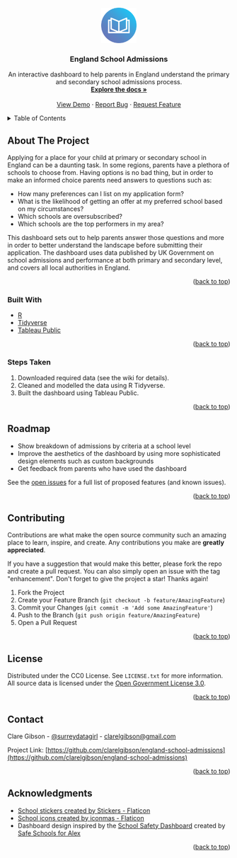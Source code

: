 <div id="top"></div>
<!--
*** Thanks for checking out the Best-README-Template. If you have a suggestion
*** that would make this better, please fork the repo and create a pull request
*** or simply open an issue with the tag "enhancement".
*** Don't forget to give the project a star!
*** Thanks again! Now go create something AMAZING! :D
-->

<!-- PROJECT LOGO -->
<br />
<div align="center">
  <a href="https://github.com/clarelgibson/england-school-admissions">
    <img src="images/open-book.png" alt="School Admissions Dashboard Logo" height="80">
  </a>

<h3 align="center">England School Admissions</h3>

  <p align="center">
    An interactive dashboard to help parents in England understand the primary and secondary school admissions process.
    <br />
    <a href="https://github.com/clarelgibson/england-school-admissions"><strong>Explore the docs »</strong></a>
    <br />
    <br />
    <a href="https://github.com/clarelgibson/england-school-admissions">View Demo</a>
    ·
    <a href="https://github.com/clarelgibson/england-school-admissions/issues">Report Bug</a>
    ·
    <a href="https://github.com/clarelgibson/england-school-admissions/issues">Request Feature</a>
  </p>
</div>



<!-- TABLE OF CONTENTS -->
<details>
  <summary>Table of Contents</summary>
  <ol>
    <li>
      <a href="#about-the-project">About The Project</a>
      <ul>
        <li><a href="#built-with">Built With</a></li>
      </ul>
      <ul>
        <li><a href="#steps-taken">Steps Taken</a></li>
      </ul>
    </li>
    <li><a href="#roadmap">Roadmap</a></li>
    <li><a href="#contributing">Contributing</a></li>
    <li><a href="#license">License</a></li>
    <li><a href="#contact">Contact</a></li>
    <li><a href="#acknowledgments">Acknowledgments</a></li>
  </ol>
</details>

<!-- ABOUT THE PROJECT -->
## About The Project

<!-- [![Product Name Screen Shot][product-screenshot]](https://example.com) -->

Applying for a place for your child at primary or secondary school in England can be a daunting task. In some regions, parents have a plethora of schools to choose from. Having options is no bad thing, but in order to make an informed choice parents need answers to questions such as:

* How many preferences can I list on my application form?
* What is the likelihood of getting an offer at my preferred school based on my circumstances?
* Which schools are oversubscribed?
* Which schools are the top performers in my area?

This dashboard sets out to help parents answer those questions and more in order to better understand the landscape before submitting their application. The dashboard uses data published by UK Government on school admissions and performance at both primary and secondary level, and covers all local authorities in England.

<p align="right">(<a href="#top">back to top</a>)</p>

### Built With

* [R](https://www.r-project.org)
* [Tidyverse](https://www.tidyverse.org)
* [Tableau Public](https://public.tableau.com/s/)

<p align="right">(<a href="#top">back to top</a>)</p>

### Steps Taken

1. Downloaded required data (see the wiki for details).
2. Cleaned and modelled the data using R Tidyverse.
3. Built the dashboard using Tableau Public.

<p align="right">(<a href="#top">back to top</a>)</p>

<!-- ROADMAP -->
## Roadmap

- Show breakdown of admissions by criteria at a school level
- Improve the aesthetics of the dashboard by using more sophisticated design elements such as custom backgrounds
- Get feedback from parents who have used the dashboard

See the [open issues](https://github.com/clarelgibson/england-school-admissions/issues) for a full list of proposed features (and known issues).

<p align="right">(<a href="#top">back to top</a>)</p>

<!-- CONTRIBUTING -->
## Contributing

Contributions are what make the open source community such an amazing place to learn, inspire, and create. Any contributions you make are **greatly appreciated**.

If you have a suggestion that would make this better, please fork the repo and create a pull request. You can also simply open an issue with the tag "enhancement".
Don't forget to give the project a star! Thanks again!

1. Fork the Project
2. Create your Feature Branch (`git checkout -b feature/AmazingFeature`)
3. Commit your Changes (`git commit -m 'Add some AmazingFeature'`)
4. Push to the Branch (`git push origin feature/AmazingFeature`)
5. Open a Pull Request

<p align="right">(<a href="#top">back to top</a>)</p>

<!-- LICENSE -->
## License

Distributed under the CC0 License. See `LICENSE.txt` for more information. All source data is licensed under the [Open Government License 3.0](https://www.nationalarchives.gov.uk/doc/open-government-licence/version/3).

<p align="right">(<a href="#top">back to top</a>)</p>

<!-- CONTACT -->
## Contact

Clare Gibson - [@surreydatagirl](https://twitter.com/SurreyDataGirl) - clarelgibson@gmail.com

Project Link: [https://github.com/clarelgibson/england-school-admissions](https://github.com/clarelgibson/england-school-admissions)

<p align="right">(<a href="#top">back to top</a>)</p>

<!-- ACKNOWLEDGMENTS -->
## Acknowledgments

* <a href="https://www.flaticon.com/free-stickers/school" title="school stickers">School stickers created by Stickers - Flaticon</a>
* <a href="https://www.flaticon.com/free-icons/school" title="school icons">School icons created by iconmas - Flaticon</a>
* Dashboard design inspired by the [School Safety Dashboard](https://www.safeschoolsforalex.org/fl-school-safety-dashboard/) created by [Safe Schools for Alex](https://www.safeschoolsforalex.org)

<p align="right">(<a href="#top">back to top</a>)</p>
